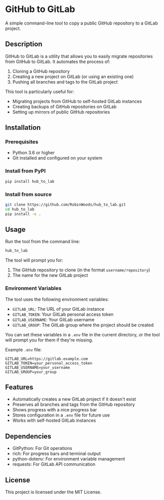 # GitHub to GitLab

A simple command-line tool to copy a public GitHub repository to a GitLab project.

## Description

GitHub to GitLab is a utility that allows you to easily migrate repositories from GitHub to GitLab. It automates the process of:

1. Cloning a GitHub repository
2. Creating a new project on GitLab (or using an existing one)
3. Pushing all branches and tags to the GitLab project

This tool is particularly useful for:
- Migrating projects from GitHub to self-hosted GitLab instances
- Creating backups of GitHub repositories on GitLab
- Setting up mirrors of public GitHub repositories

## Installation

### Prerequisites

- Python 3.6 or higher
- Git installed and configured on your system

### Install from PyPI

```bash
pip install hub_to_lab
```

### Install from source

```bash
git clone https://github.com/RobinWoods/hub_to_lab.git
cd hub_to_lab
pip install -e .
```

## Usage

Run the tool from the command line:

```bash
hub_to_lab
```

The tool will prompt you for:
1. The GitHub repository to clone (in the format `username/repository`)
2. The name for the new GitLab project

### Environment Variables

The tool uses the following environment variables:

- `GITLAB_URL`: The URL of your GitLab instance
- `GITLAB_TOKEN`: Your GitLab personal access token
- `GITLAB_USERNAME`: Your GitLab username
- `GITLAB_GROUP`: The GitLab group where the project should be created

You can set these variables in a `.env` file in the current directory, or the tool will prompt you for them if they're missing.

Example `.env` file:
```
GITLAB_URL=https://gitlab.example.com
GITLAB_TOKEN=your_personal_access_token
GITLAB_USERNAME=your_username
GITLAB_GROUP=your_group
```

## Features

- Automatically creates a new GitLab project if it doesn't exist
- Preserves all branches and tags from the GitHub repository
- Shows progress with a nice progress bar
- Stores configuration in a `.env` file for future use
- Works with self-hosted GitLab instances

## Dependencies

- GitPython: For Git operations
- rich: For progress bars and terminal output
- python-dotenv: For environment variable management
- requests: For GitLab API communication

## License

This project is licensed under the MIT License.